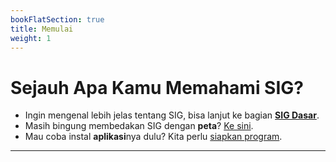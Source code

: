 ```yaml
---
bookFlatSection: true
title: Memulai
weight: 1
---
```


# Sejauh Apa Kamu Memahami SIG?

- Ingin mengenal lebih jelas tentang SIG, bisa lanjut ke bagian [**SIG Dasar**](gis-dasar).
- Masih bingung membedakan SIG dengan **peta**? [Ke sini](gis-dasar/#apa-hubungan-gis-dengan-peta).
- Mau coba instal **aplikasi**nya dulu? Kita perlu [siapkan program](book/memulai/persiapan).


-----